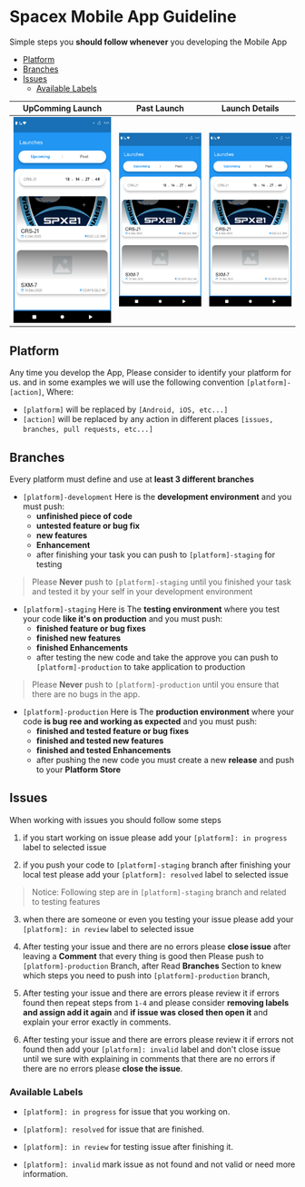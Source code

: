 # Spacex Mobile App Guideline

Simple steps you **should follow whenever** you developing  the Mobile App

- [Platform](#platform)
- [Branches](#branches)
- [Issues](#issues)
    - [Available Labels](#available-labels)


|UpComming Launch|Past Launch|Launch Details|
|---|---|---|
|![](screen_shots/upcoming_launch.png)|![](screen_shots/upcoming_launch.png)|![](screen_shots/upcoming_launch.png)|


## Platform

Any time you develop the App, Please consider to identify your platform for us. and in some examples we will use the following convention `[platform]-[action]`, Where: 

- `[platform]` will be replaced by `[Android, iOS, etc...]`
- `[action]` will be replaced by any action in different places `[issues, branches, pull requests, etc...]`

## Branches
Every platform must define and use at **least 3 different branches**

- `[platform]-development` Here is the **development environment** and you must push: 
    - **unfinished piece of code**
    - **untested feature or bug fix**
    - **new features** 
    - **Enhancement**
    - after finishing your task you can push to `[platform]-staging` for testing

> Please **Never** push to `[platform]-staging` until you finished your task and tested it by your self in your development environment

- `[platform]-staging` Here is The **testing environment** where you test your code **like it's on production** and you must push:
    - **finished feature or bug fixes**
    - **finished new features** 
    - **finished Enhancements**
    - after testing the new code and take the approve you can push to `[platform]-production` to take application to production

> Please **Never** push to `[platform]-production` until you ensure that there are no bugs in the app.

- `[platform]-production` Here is The **production environment** where your code **is bug ree and working as expected** and you must push:
    - **finished and tested feature or bug fixes**
    - **finished and tested new features** 
    - **finished and tested Enhancements**
    - after pushing the new code you must create a new **release** and push to your **Platform Store** 

## Issues
When working with issues you should follow some steps

1. if you start working on issue please add your `[platform]: in progress` label to selected issue

2. if you push your code to `[platform]-staging` branch after finishing your local test please add your `[platform]: resolved` label to selected issue

> Notice: Following step are in `[platform]-staging` branch and related to testing features
3. when there are someone or even you testing your issue please add your `[platform]: in review` label to selected issue 

4. After testing your issue and there are no errors please **close issue** after leaving a **Comment** that every thing is good then Please push to `[platform]-production` Branch, after Read **Branches** Section to knew which steps you need to push into `[platform]-production` branch, 

5. After testing your issue and there are errors please review it if errors found then repeat steps from `1-4` and please consider **removing labels and assign add it again** and **if issue was closed then open it** and explain your error exactly in comments.

6. After testing your issue and there are errors please review it if errors not found then add your `[platform]: invalid` label and don't close issue until we sure  with explaining in comments that there are no errors if there are no errors please **close the issue**.

### Available Labels
- `[platform]: in progress` for issue that you working on.

- `[platform]: resolved` for issue that are finished.

- `[platform]: in review` for testing issue after finishing it.

- `[platform]: invalid` mark issue as not found and not valid or need more information.
